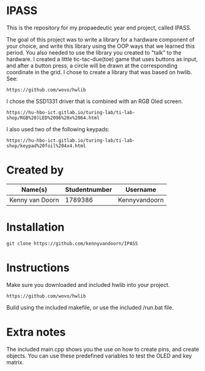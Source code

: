 # IPASS
This is the repository for my propaedeutic year end project, called IPASS.

The goal of this project was to write a library for a hardware component of your choice,
and write this library using the OOP ways that we learned this period.
You also needed to use the library you created to "talk" to the hardware.
I created a little tic-tac-due(toe) game that uses buttons as input, and after a button press,
a circle will be drawn at the corresponding coordinate in the grid.
I chose to create a library that was based on hwlib.
See:
```
https://github.com/wovo/hwlib
```

I chose the SSD1331 driver that is combined with an RGB Oled screen.
```
https://hu-hbo-ict.gitlab.io/turing-lab/ti-lab-shop/RGB%20)LED%2096%20x%2064.html
```

I also used two of the following keypads:
```
https://hu-hbo-ict.gitlab.io/turing-lab/ti-lab-shop/keypad%20foil%204x4.html
```

# Created by
| Name(s)              | Studentnumber | Username       |
| -------------------- | ------------- | -------------- |
| Kenny van Doorn      | 1789386       | Kennyvandoorn  |


# Installation
```git
git clone https://github.com/kennyvandoorn/IPASS
```
# Instructions
Make sure you downloaded and included hwlib into your project. 
```
https://github.com/wovo/hwlib
```

Build using the included makefile, or use the included /run.bat file.

# Extra notes
The included main.cpp shows you the use on how to create pins, and create objects.
You can use these predefined variables to test the OLED and key matrix.


